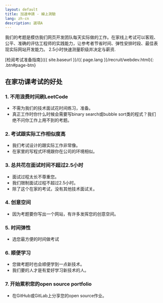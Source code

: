 ```yaml
---
layout: default
title: 加速申請 - 線上測驗
lang: zh-cn
description: 選項A
---
```




我们的考题是模仿我们网页开发团队每天实际做的工作。在家线上考试可以客观、公平、准确的评估工程师的实践能力，让参考者节省时间、弹性安排时段、最佳表现实际网站开发能力。 2.5小时快速测量职级并决定与薪资.

[检阅考试准备指南]({{ site.baseurl }}/{{ page.lang }}/recruit/webdev.html){: .btn#page-btn}

## 在家功课考试的好处

### 1. 不用浪费时间刷LeetCode
* 不需为我们的技术面试花时间练习，准备。
* 真正工作时你什么时候会需要写binary search或bubble sort类的程式？我们绝不问你工作上用不到的考题。

### 2. 考试跟实际工作相似度高
* 我们考试设计的跟实际工作非常像。
* 在家里的写程式环境跟你在公司的环境相似。

### 3. 总共花在面试时间不超过2.5小时
* 面试过程太长不尊重您。
* 我们限制面试过程不超过2.5小时。
* 除了这个在家的考试，没有其他技术面试关。

### 4. 创意空间
* 因为考题要你写出一个网站，有许多发挥您的创意空间。

### 5. 时间弹性
* 选您最方便的时间做考试

### 6. 顺便学习
* 您做考题时也会顺便学到一点新技术。
* 我们要的人才是有爱好学习新技术的人。

### 7. 开始累积您的open source portfolio
* 在GitHub或GitLab上分享您的open source作业。


